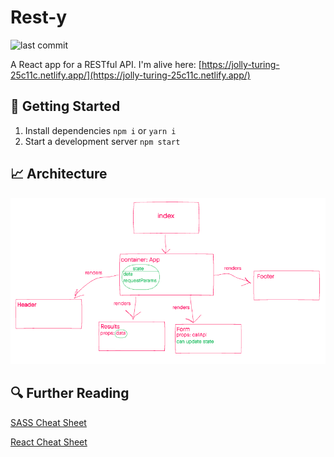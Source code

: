 # Rest-y

![last commit](https://img.shields.io/github/last-commit/CullenSharp/resty)

A React app for a RESTful API. I'm alive here: [https://jolly-turing-25c11c.netlify.app/](https://jolly-turing-25c11c.netlify.app/)

## 🚀 Getting Started

1. Install dependencies `npm i` or `yarn i`
2. Start a development server `npm start`

## 📈 Architecture

![UML Diagram](./assets/UML.png)

## 🔍 Further Reading

[SASS Cheat Sheet](https://devhints.io/sass)

[React Cheat Sheet](https://devhints.io/react)
